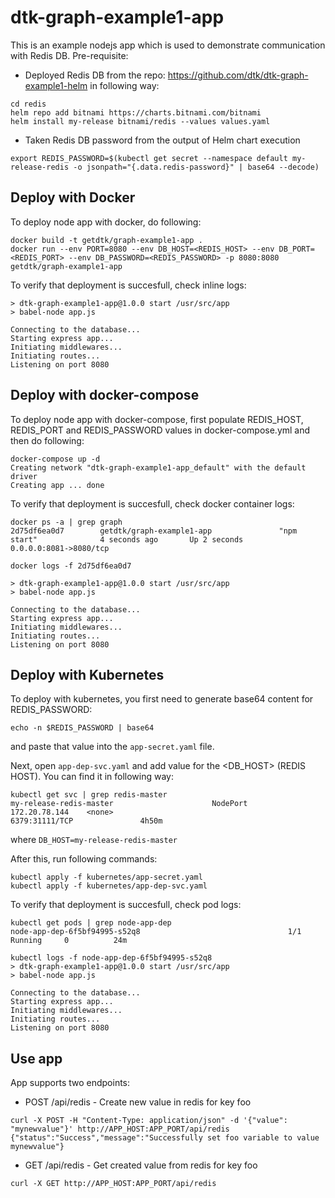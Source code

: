 # dtk-graph-example1-app

This is an example nodejs app which is used to demonstrate communication with Redis DB.
Pre-requisite: 
- Deployed Redis DB from the repo: https://github.com/dtk/dtk-graph-example1-helm in following way: 
```
cd redis
helm repo add bitnami https://charts.bitnami.com/bitnami
helm install my-release bitnami/redis --values values.yaml
```
- Taken Redis DB password from the output of Helm chart execution
```
export REDIS_PASSWORD=$(kubectl get secret --namespace default my-release-redis -o jsonpath="{.data.redis-password}" | base64 --decode)
```

## Deploy with Docker

To deploy node app with docker, do following:
```
docker build -t getdtk/graph-example1-app .
docker run --env PORT=8080 --env DB_HOST=<REDIS_HOST> --env DB_PORT=<REDIS_PORT> --env DB_PASSWORD=<REDIS_PASSWORD> -p 8080:8080 getdtk/graph-example1-app
```

To verify that deployment is succesfull, check inline logs:
```
> dtk-graph-example1-app@1.0.0 start /usr/src/app
> babel-node app.js

Connecting to the database...
Starting express app...
Initiating middlewares...
Initiating routes...
Listening on port 8080
```

## Deploy with docker-compose

To deploy node app with docker-compose, first populate REDIS_HOST, REDIS_PORT and REDIS_PASSWORD values in docker-compose.yml and then do following:
```
docker-compose up -d
Creating network "dtk-graph-example1-app_default" with the default driver
Creating app ... done
```

To verify that deployment is succesfull, check docker container logs:
```
docker ps -a | grep graph
2d75df6ea0d7        getdtk/graph-example1-app               "npm start"              4 seconds ago       Up 2 seconds                    0.0.0.0:8081->8080/tcp
```

```
docker logs -f 2d75df6ea0d7

> dtk-graph-example1-app@1.0.0 start /usr/src/app
> babel-node app.js

Connecting to the database...
Starting express app...
Initiating middlewares...
Initiating routes...
Listening on port 8080
```

## Deploy with Kubernetes

To deploy with kubernetes, you first need to generate base64 content for REDIS_PASSWORD:
```
echo -n $REDIS_PASSWORD | base64
```
and paste that value into the `app-secret.yaml` file.

Next, open `app-dep-svc.yaml` and add value for the <DB_HOST> (REDIS HOST). You can find it in following way:
```
kubectl get svc | grep redis-master
my-release-redis-master                      NodePort       172.20.78.144    <none>                                                                   6379:31111/TCP               4h50m
```
where `DB_HOST=my-release-redis-master`

After this, run following commands:
```
kubectl apply -f kubernetes/app-secret.yaml
kubectl apply -f kubernetes/app-dep-svc.yaml
```

To verify that deployment is succesfull, check pod logs:
```
kubectl get pods | grep node-app-dep
node-app-dep-6f5bf94995-s52q8                                 1/1     Running     0          24m

kubectl logs -f node-app-dep-6f5bf94995-s52q8
> dtk-graph-example1-app@1.0.0 start /usr/src/app
> babel-node app.js

Connecting to the database...
Starting express app...
Initiating middlewares...
Initiating routes...
Listening on port 8080
```

## Use app

App supports two endpoints:
- POST /api/redis - Create new value in redis for key foo
```
curl -X POST -H "Content-Type: application/json" -d '{"value": "mynewvalue"}' http://APP_HOST:APP_PORT/api/redis
{"status":"Success","message":"Successfully set foo variable to value mynewvalue"}
```
- GET /api/redis - Get created value from redis for key foo
```
curl -X GET http://APP_HOST:APP_PORT/api/redis
```
